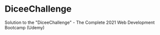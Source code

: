# DiceeChallenge
Solution to the "DiceeChallenge" - The Complete 2021 Web Development Bootcamp (Udemy) 
